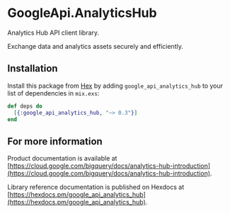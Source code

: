 # GoogleApi.AnalyticsHub

Analytics Hub API client library.

Exchange data and analytics assets securely and efficiently.

## Installation

Install this package from [Hex](https://hex.pm) by adding
`google_api_analytics_hub` to your list of dependencies in `mix.exs`:

```elixir
def deps do
  [{:google_api_analytics_hub, "~> 0.3"}]
end
```

## For more information

Product documentation is available at [https://cloud.google.com/bigquery/docs/analytics-hub-introduction](https://cloud.google.com/bigquery/docs/analytics-hub-introduction).

Library reference documentation is published on Hexdocs at
[https://hexdocs.pm/google_api_analytics_hub](https://hexdocs.pm/google_api_analytics_hub).
